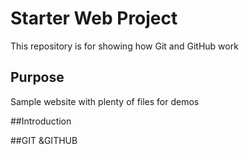 # Starter Web Project

This repository is for showing how Git and GitHub work

## Purpose

Sample website with plenty of files for demos

##Introduction

##GIT &GITHUB